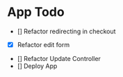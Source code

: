 # App Todo

- [] Refactor redirecting in checkout
- [x] Refactor edit form
- [] Refactor Update Controller
- [] Deploy App
